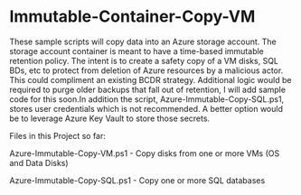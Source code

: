 # Immutable-Container-Copy-VM
These sample scripts will copy data into an Azure storage account. The storage account container is meant to have a time-based immutable retention policy. The intent is to create a safety copy of a VM disks, SQL BDs, etc to protect from deletion of Azure resources by a malicious actor. This could compliment an existing BCDR strategy. Additional logic would be required to purge older backups that fall out of retention, I will add sample code for this soon.In addition the script, Azure-Immutable-Copy-SQL.ps1, stores user credentials which is not recommended. A better option would be to leverage Azure Key Vault to store those secrets.

Files in this Project so far: 

  Azure-Immutable-Copy-VM.ps1 - Copy disks from one or more VMs (OS and Data Disks)

  Azure-Immutable-Copy-SQL.ps1 - Copy one or more SQL databases

